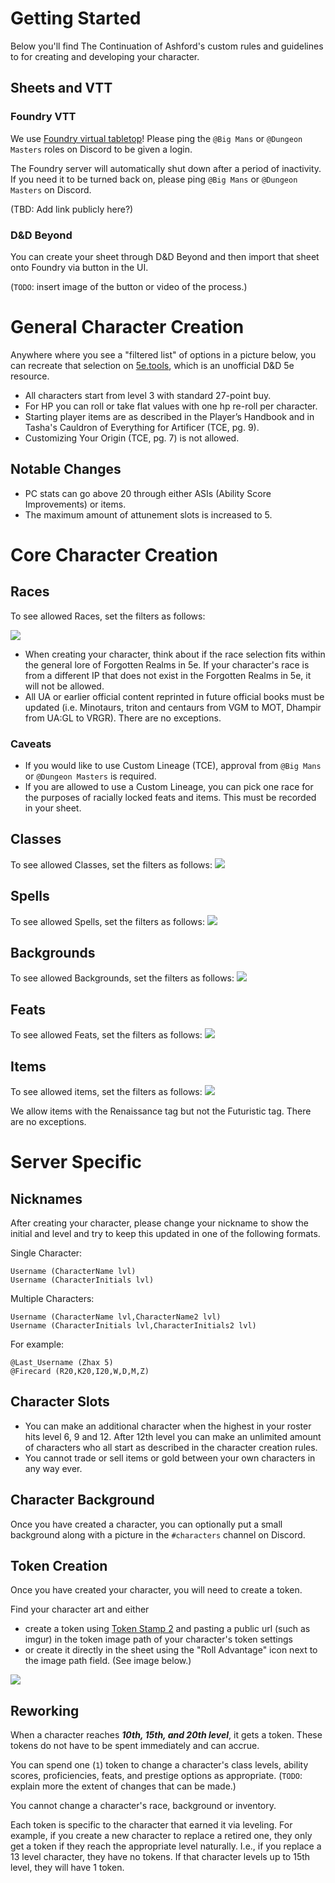 # Getting Started
Below you'll find The Continuation of Ashford's custom rules and guidelines to for creating and developing your character. 

## Sheets and VTT

### Foundry VTT
We use [Foundry virtual tabletop](https://foundryvtt.com)! Please ping the `@Big Mans` or `@Dungeon Masters` roles on Discord to be given a login. 

The Foundry server will automatically shut down after a period of inactivity. If you need it to be turned back on, please ping `@Big Mans` or `@Dungeon Masters` on Discord.

(TBD: Add link publicly here?)

### D&D Beyond
You can create your sheet through D&D Beyond and then import that sheet onto Foundry via button in the UI.

(`TODO`: insert image of the button or video of the process.)

# General Character Creation

Anywhere where you see a "filtered list" of options in a picture below, you can recreate that selection on [5e.tools](https://5e.tools), which is an unofficial D&D 5e resource.

* All characters start from level 3 with standard 27-point buy.
* For HP you can roll or take flat values with one hp re-roll per character.
* Starting player items are as described in the Player’s Handbook and in Tasha's Cauldron of Everything for Artificer (TCE, pg. 9).
* Customizing Your Origin (TCE, pg. 7) is not allowed.

## Notable Changes
* PC stats can go above 20 through either ASIs (Ability Score Improvements) or items.
* The maximum amount of attunement slots is increased to 5.

# Core Character Creation

## Races
To see allowed Races, set the filters as follows:

![](assets/allowed_races.png)

* When creating your character, think about if the race selection fits within the general lore of Forgotten Realms in 5e. If your character's race is from a different IP that does not exist in the Forgotten Realms in 5e, it will not be allowed.
* All UA or earlier official content reprinted in future official books must be updated (i.e. Minotaurs, triton and centaurs from VGM to MOT, Dhampir from UA:GL to VRGR). There are no exceptions.

### Caveats
* If you would like to use Custom Lineage (TCE), approval from `@Big Mans` or `@Dungeon Masters` is required.
* If you are allowed to use a Custom Lineage, you can pick one race for the purposes of racially locked feats and items. This must be recorded in your sheet.

## Classes

To see allowed Classes, set the filters as follows:
![](assets/allowed_backgrounds.png)

## Spells

To see allowed Spells, set the filters as follows:
![](assets/allowed_spells.png)

## Backgrounds

To see allowed Backgrounds, set the filters as follows:
![](assets/allowed_backgrounds.png)

## Feats

To see allowed Feats, set the filters as follows:
![](assets/allowed_feats.png)

## Items

To see allowed items, set the filters as follows:
![](assets/allowed_items.png)

We allow items with the Renaissance tag but not the Futuristic tag. There are no exceptions.

# Server Specific

## Nicknames

After creating your character, please change your nickname to show the initial and level and try to keep this updated in one of the following formats.

Single Character:
```
Username (CharacterName lvl)
Username (CharacterInitials lvl)
```
Multiple Characters:
```
Username (CharacterName lvl,CharacterName2 lvl)
Username (CharacterInitials lvl,CharacterInitials2 lvl)
```
For example:
```
@Last_Username (Zhax 5) 
@Firecard (R20,K20,I20,W,D,M,Z)
```

## Character Slots

* You can make an additional character when the highest in your roster hits level 6, 9 and 12. After 12th level you can make an unlimited amount of characters who all start as described in the character creation rules.
* You cannot trade or sell items or gold between your own characters in any way ever.

## Character Background

Once you have created a character, you can optionally put a small background along with a picture in the `#characters` channel on Discord.

## Token Creation

Once you have created your character, you will need to create a token. 

Find your character art and either 
* create a token using [Token Stamp 2](http://rolladvantage.com/tokenstamp/) and pasting a public url (such as imgur) in the token image path of your character's token settings
* or create it directly in the sheet using the "Roll Advantage" icon next to the image path field. (See image below.)

![](assets/token_creation.png)

## Reworking

When a character reaches ***10th, 15th, and 20th level***, it gets a token. These tokens do not have to be spent immediately and can accrue.

You can spend one (`1`) token to change a character's class levels, ability scores, proficiencies, feats, and prestige options as appropriate. (`TODO`: explain more the extent of changes that can be made.)

You cannot change a character's race, background or inventory.

Each token is specific to the character that earned it via leveling. For example, if you create a new character to replace a retired one, they only get a token if they reach the appropriate level naturally. I.e., if you replace a 13 level character, they have no tokens. If that character levels up to 15th level, they will have 1 token.